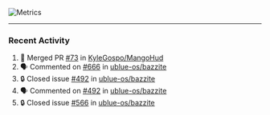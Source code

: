 ![Metrics](https://metrics.lecoq.io/KyleGospo?template=classic&base=header%2C%20activity%2C%20community%2C%20repositories%2C%20metadata&base.indepth=false&base.hireable=false&base.skip=false&config.timezone=America%2FLos_Angeles)

---
### Recent Activity
<!--START_SECTION:activity-->
1. 🎉 Merged PR [#73](https://github.com/KyleGospo/MangoHud/pull/73) in [KyleGospo/MangoHud](https://github.com/KyleGospo/MangoHud)
2. 🗣 Commented on [#666](https://github.com/ublue-os/bazzite/issues/666#issuecomment-1892923541) in [ublue-os/bazzite](https://github.com/ublue-os/bazzite)
3. 🔒 Closed issue [#492](https://github.com/ublue-os/bazzite/issues/492) in [ublue-os/bazzite](https://github.com/ublue-os/bazzite)
4. 🗣 Commented on [#492](https://github.com/ublue-os/bazzite/issues/492#issuecomment-1892862864) in [ublue-os/bazzite](https://github.com/ublue-os/bazzite)
5. 🔒 Closed issue [#566](https://github.com/ublue-os/bazzite/issues/566) in [ublue-os/bazzite](https://github.com/ublue-os/bazzite)
<!--END_SECTION:activity-->
